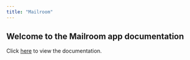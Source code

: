 ```yaml
---
title: "Mailroom"
---
```


## Welcome to the Mailroom app documentation

Click [here](/docs/) to view the documentation.
